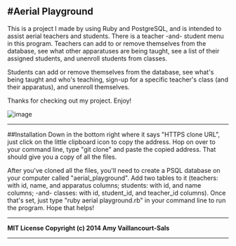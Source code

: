 #Aerial Playground
---

This is a project I made by using Ruby and PostgreSQL, and is intended to assist aerial teachers and students. There is a teacher -and- student menu in this program. Teachers can add to or remove themselves from the database, see what other apparatuses are being taught, see a list of their assigned students, and unenroll students from classes.

Students can add or remove themselves from the database, see what's being taught and who's teaching, sign-up for a specific teacher's class (and their apparatus), and unenroll themselves.

Thanks for checking out my project. Enjoy!

![image](http://amyvs.weebly.com/uploads/8/7/5/1/8751000/4469162.jpg?414)

---
##Installation
Down in the bottom right where it says "HTTPS clone URL", just click on the little clipboard icon to copy the address. Hop on over to your command line, type "git clone" and paste the copied address. That should give you a copy of all the files.

After you've cloned all the files, you'll need to create a PSQL database on your computer called "aerial_playground". Add two tables to it (teachers: with id, name, and apparatus columns; students: with id, and name columns; -and- classes: with id, student_id, and teacher_id columns). Once that's set, just type "ruby aerial playground.rb" in your command line to run the program. Hope that helps!

---
**MIT License Copyright (c) 2014 Amy Vaillancourt-Sals**

---
